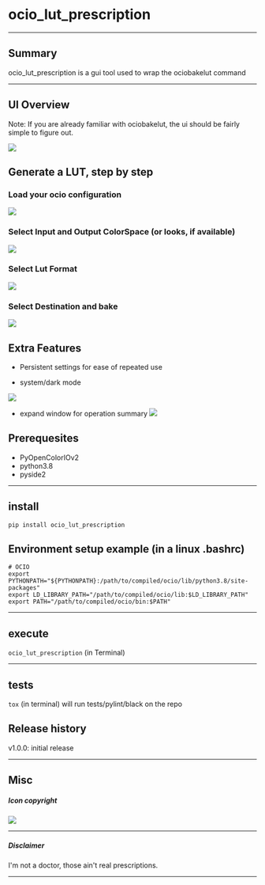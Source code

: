 # ocio_lut_prescription

---

## Summary
ocio_lut_prescription is a gui tool used to wrap the ociobakelut command

---

## UI Overview

Note: If you are already familiar with ociobakelut, the ui should be fairly simple to figure out.

![](.docs/fullUI.png)

## Generate a LUT, step by step
### Load your ocio configuration
![](.docs/setConfig.png)

### Select Input and Output ColorSpace (or looks, if available)
![](.docs/setInOut.png)

### Select Lut Format
![](.docs/setFormat.png)

### Select Destination and bake
![](.docs/setBake.png)

## Extra Features
- Persistent settings for ease of repeated use

- system/dark mode

![](.docs/setDarkStyle.png)

- expand window for operation summary
![](.docs/expandPrescriptionInfo.png)


## Prerequesites
- PyOpenColorIOv2
- python3.8
- pyside2

---

## install
`pip install ocio_lut_prescription`


## Environment setup example (in a linux .bashrc)
```
# OCIO
export PYTHONPATH="${PYTHONPATH}:/path/to/compiled/ocio/lib/python3.8/site-packages"
export LD_LIBRARY_PATH="/path/to/compiled/ocio/lib:$LD_LIBRARY_PATH"
export PATH="/path/to/compiled/ocio/bin:$PATH"
```

---

## execute
`ocio_lut_prescription` (in Terminal)

---

## tests
`tox` (in terminal) will run tests/pylint/black on the repo

## Release history

v1.0.0: initial release

---
## Misc

##### Icon copyright

![](.docs/prescription.png)


---

##### Disclaimer

I'm not a doctor, those ain't real prescriptions.

---
